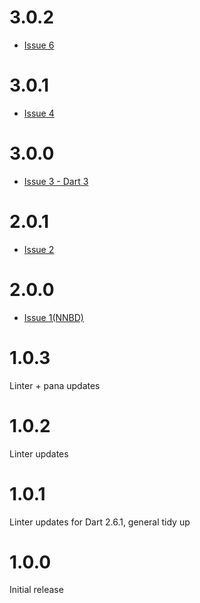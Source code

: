 # 3.0.2
- [Issue 6](https://github.com/shamblett/dartamaker/issues/6)

# 3.0.1
- [Issue 4](https://github.com/shamblett/dartamaker/issues/4)

# 3.0.0
- [Issue 3 - Dart 3](https://github.com/shamblett/dartamaker/issues/3)

# 2.0.1
- [Issue 2](https://github.com/shamblett/dartamaker/issues/2)

# 2.0.0
- [Issue 1(NNBD)](https://github.com/shamblett/dartamaker/issues/1) 

# 1.0.3
Linter + pana updates

# 1.0.2
Linter updates

# 1.0.1
Linter updates for Dart 2.6.1, general tidy up

# 1.0.0
Initial release